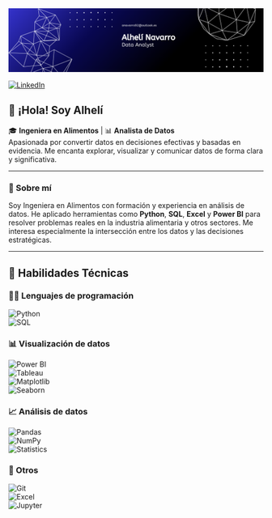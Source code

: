 
<div id="header" align="center">
  <img decoding="async" src="https://github.com/Alhe1712/Alhe1712/blob/main/Abstract%20Technology%20Profile%20LinkedIn%20Banner.png" width="800"/>
</div>

[![LinkedIn](https://img.shields.io/badge/LinkedIn-0077B5?style=flat-square&logo=linkedin&logoColor=white)](https://www.linkedin.com/in/alheli-navarro)


## 👋 ¡Hola! Soy Alhelí

🎓 **Ingeniera en Alimentos** | 📊 **Analista de Datos**  
Apasionada por convertir datos en decisiones efectivas y basadas en evidencia. Me encanta explorar, visualizar y comunicar datos de forma clara y significativa.

---

### 💼 Sobre mí
Soy Ingeniera en Alimentos con formación y experiencia en análisis de datos. He aplicado herramientas como **Python**, **SQL**, **Excel** y **Power BI** para resolver problemas reales en la industria alimentaria y otros sectores. Me interesa especialmente la intersección entre los datos y las decisiones estratégicas.

---

## 🧠 Habilidades Técnicas

### 👨‍💻 Lenguajes de programación  
![Python](https://img.shields.io/badge/Python-3776AB?style=flat-square&logo=python&logoColor=white)  
![SQL](https://img.shields.io/badge/SQL-4479A1?style=flat-square&logo=postgresql&logoColor=white)

### 📊 Visualización de datos  
![Power BI](https://img.shields.io/badge/Power_BI-F2C811?style=flat-square&logo=powerbi&logoColor=black)  
![Tableau](https://img.shields.io/badge/Tableau-E97627?style=flat-square&logo=tableau&logoColor=white)  
![Matplotlib](https://img.shields.io/badge/Matplotlib-11557C?style=flat-square&logo=matplotlib&logoColor=white)  
![Seaborn](https://img.shields.io/badge/Seaborn-2E6E9E?style=flat-square)

### 📈 Análisis de datos  
![Pandas](https://img.shields.io/badge/Pandas-150458?style=flat-square&logo=pandas&logoColor=white)  
![NumPy](https://img.shields.io/badge/NumPy-013243?style=flat-square&logo=numpy&logoColor=white)  
![Statistics](https://img.shields.io/badge/Statistics-0A0A0A?style=flat-square&logo=canonical&logoColor=white)

### 🧰 Otros  
![Git](https://img.shields.io/badge/Git-F05032?style=flat-square&logo=git&logoColor=white)  
![Excel](https://img.shields.io/badge/Excel-217346?style=flat-square&logo=microsoft-excel&logoColor=white)  
![Jupyter](https://img.shields.io/badge/Jupyter-F37626?style=flat-square&logo=jupyter&logoColor=white)



